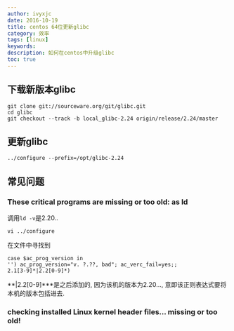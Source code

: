```yaml
---
author: ivyxjc
date: 2016-10-19
title: centos 64位更新glibc
category: 效率
tags: [linux]
keywords:
description: 如何在centos中升级glibc
toc: true
---
```


## 下载新版本glibc

```git
git clone git://sourceware.org/git/glibc.git
cd glibc
git checkout --track -b local_glibc-2.24 origin/release/2.24/master
```

## 更新glibc

```shell
../configure --prefix=/opt/glibc-2.24
```

## 常见问题

###  These critical programs are missing or too old: as ld

调用`ld -v`是2.20..

```shell
vi ../configure
```

在文件中寻找到
```
case $ac_prog_version in
'') ac_prog_version="v. ?.??, bad"; ac_verc_fail=yes;;
2.1[3-9]*|2.2[0-9]*)
```
**|2.2[0-9]\***是之后添加的, 因为该机的版本为2.20..., 意即该正则表达式要将本机的版本包括进去.

### checking installed Linux kernel header files... missing or too old!
